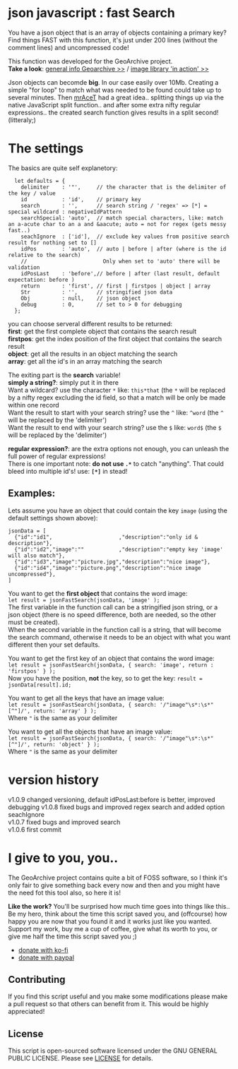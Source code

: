 # json javascript : fast Search
You have a json object that is an array of objects containing a primary key? Find things FAST with this function, it's just under 200 lines (without the comment lines) and uncompressed code!

This function was developed for the GeoArchive project.\
**Take a look**: [general info Geoarchive >>](https://www.geoarchief.eu)  /  [image library 'in action' >>](https://www.geoarchief.nl/C001)

Json objects can becomde **big**. In our case easily over 10Mb. Creating a simple "for loop" to match what was needed to be found could take up to several minutes. Then [mrAceT](https://github.com/mrAceT) had a great idea.. splitting things up via the native JavaScript split function.. and after some extra nifty regular expressions.. the created search function gives results in a split second! (litteraly;)

# The settings
The basics are quite self explanetory:
```
  let defaults = {
    delimiter    : '"',     // the character that is the delimiter of the key / value
    id           : 'id',    // primary key
    search       : '',      // search string / 'regex' => [*] = special wildcard : negativeIdPattern
    searchSpecial: 'auto',  // match special characters, like: match an a-acute char to an a and &aacute; auto = not for regex (gets messy fast..)
    seachIgnore  : ['id'],  // exclude key values from positive search result for nothing set to []
    idPos        : 'auto',  // auto | before | after (where is the id relative to the search)
    //                        Only when set to 'auto' there will be validation
    idPosLast    : 'before',// before | after (last result, default expectation: before )
    return       : 'first', // first | firstpos | object | array
    Str          : '',      // stringified json data
    Obj          : null,    // json object
    debug        : 0,       // set to > 0 for debugging
  };
```
you can choose serveral different results to be returned:\
**first**: get the first complete object that contains the search result\
**firstpos**: get the index position of the first object that contains the search result\
**object**: get all the results in an object matching the search\
**array**: get all the id's in an array matching the search

The exiting part is the **search** variable!\
**simply a string?**: simply put it in there\
Want a wildcard? use the character `*` like: `this*that` (the `*` will be replaced by a nifty regex excluding the id field, so that a match will be only be made within one record\
Want the result to start with your search string? use the `^` like: `^word` (the `^` will be replaced by the 'delimiter')\
Want the result to end with your search string? use the `$` like: `word$` (the `$` will be replaced by the 'delimiter')

**regular expression?**: are the extra options not enough, you can unleash the full power of regular expressions!\
There is one important note: **do not use `.*`** to catch "anything". That could bleed into multiple id's! use: **`[*]`** in stead!

## Examples:
Lets assume you have an object that could contain the key `image` (using the default settings shown above):
```
jsonData = [
  {"id":"id1",                     ,"description":"only id & description"},
  {"id":"id2","image":""           ,"description":"empty key 'image' will also match"},
  {"id":"id3","image":"picture.jpg","description":"nice image"},
  {"id":"id4","image":"picture.png","description":"nice image uncompressed"},
]
```
You want to get the **first object** that contains the word image:\
`let result = jsonFastSearch(jsonData, 'image' );`\
The first variable in the function call can be a stringified json string, or a json object (there is no speed difference, both are needed, so the other must be created).\
When the second variable in the function call is a string, that will become the search command, otherwise it needs to be an object with what you want different then your set defaults.

You want to get the first key of an object that contains the word image:\
`let result = jsonFastSearch(jsonData, { search: 'image', return : 'firstpos' } );`\
Now you have the position, **not** the key, so to get the key: `result = jsonData[result].id;` 

You want to get all the keys that have an image value:\
`let result = jsonFastSearch(jsonData, { search: '/"image"\s*:\s*"[^"]/', return: 'array' } );`\
Where `"` is the same as your delimiter

You want to get all the objects that have an image value:\
`let result = jsonFastSearch(jsonData, { search: '/"image"\s*:\s*"[^"]/', return: 'object' } );`\
Where `"` is the same as your delimiter

# version history
v1.0.9 changed versioning, default idPosLast:before is better, improved debugging
v1.0.8 fixed bugs and improved regex search and added option seachIgnore\
v1.0.7 fixed bugs and improved search\
v1.0.6 first commit

# I give to you, you..
The GeoArchive project contains quite a bit of FOSS software, so I think it's only fair to give something back every now and then and you might have the need fot this tool also, so here it is!

**Like the work?** You'll be surprised how much time goes into things like this..\
Be my hero, think about the time this script saved you, and (offcourse) how happy you are now that you found it and it works just like you wanted.
Support my work, buy me a cup of coffee, give what its worth to you, or give me half the time this script saved you ;)
- [donate with ko-fi](https://ko-fi.com/mrAceT)
- [donate with paypal](https://www.paypal.com/donate?hosted_button_id=W52D2EYLREJU4)

## Contributing
If you find this script useful and you make some modifications please make a pull request so that others can benefit from it. This would be highly appreciated!

## License
This script is open-sourced software licensed under the GNU GENERAL PUBLIC LICENSE. Please see [LICENSE](LICENSE.md) for details.
